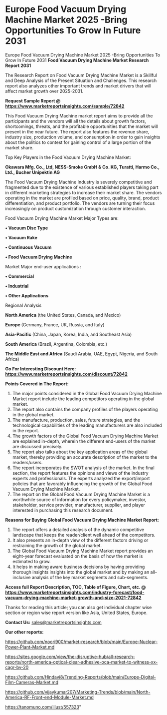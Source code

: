 # Europe Food Vacuum Drying Machine Market 2025 -Bring Opportunities To Grow In Future 2031
Europe Food Vacuum Drying Machine Market 2025 -Bring Opportunities To Grow In Future 2031
<strong>Food Vacuum Drying Machine Market Research Report 2031</strong>

The Research Report on Food Vacuum Drying Machine Market is a Skillful and Deep Analysis of the Present Situation and Challenges. This research report also analyzes other important trends and market drivers that will affect market growth over 2025-2031.

<strong>Request Sample Report @ <a href=https://www.marketreportsinsights.com/sample/72842>https://www.marketreportsinsights.com/sample/72842</a></strong>

This Food Vacuum Drying Machine market report aims to provide all the participants and the vendors will all the details about growth factors, shortcomings, threats, and the profitable opportunities that the market will present in the near future. The report also features the revenue share, industry size, production volume, and consumption in order to gain insights about the politics to contest for gaining control of a large portion of the market share.

Top Key Players in the Food Vacuum Drying Machine Market:

<strong>Okawara Mfg. Co., Ltd, NESS-Smoke GmbH & Co. KG, Turatti, Harmo Co., Ltd., Bucher Unipektin AG</strong>

The Food Vacuum Drying Machine Industry is severely competitive and fragmented due to the existence of various established players taking part in different marketing strategies to increase their market share. The vendors operating in the market are profiled based on price, quality, brand, product differentiation, and product portfolio. The vendors are turning their focus increasingly on product customization through customer interaction.

Food Vacuum Drying Machine Market Major Types are:

<strong>• Vacuum Disc Type

• Vacuum Rake

• Continuous Vacuum

• Food Vacuum Drying Machine</strong>

Market Major end-user applications :

<strong>• Commercial

• Industrial

• Other Applications</strong>

Regional Analysis

</u><strong><b>North America</b></strong> (the United States, Canada, and Mexico)

<strong><b>Europe </b></strong>(Germany, France, UK, Russia, and Italy)

<strong><b>Asia-Pacific</b></strong> (China, Japan, Korea, India, and Southeast Asia)

<strong><b>South America</b></strong> (Brazil, Argentina, Colombia, etc.)

<strong><b>The Middle East and Africa</b></strong> (Saudi Arabia, UAE, Egypt, Nigeria, and South Africa)

<strong>Go For Interesting Discount Here: <a href=https://www.marketreportsinsights.com/discount/72842>https://www.marketreportsinsights.com/discount/72842</a></strong>

<strong>Points Covered in The Report:</strong>
<ol>
  <li>The major points considered in the Global Food Vacuum Drying Machine Market report include the leading competitors operating in the global market.</li>
  <li>The report also contains the company profiles of the players operating in the global market.</li>
  <li>The manufacture, production, sales, future strategies, and the technological capabilities of the leading manufacturers are also included in the report.</li>
  <li>The growth factors of the Global Food Vacuum Drying Machine Market are explained in-depth, wherein the different end-users of the market are discussed precisely.</li>
  <li>The report also talks about the key application areas of the global market, thereby providing an accurate description of the market to the readers/users.</li>
  <li>The report incorporates the SWOT analysis of the market. In the final section, the report features the opinions and views of the industry experts and professionals. The experts analyzed the export/import policies that are favorably influencing the growth of the Global Food Vacuum Drying Machine Market.</li>
  <li>The report on the Global Food Vacuum Drying Machine Market is a worthwhile source of information for every policymaker, investor, stakeholder, service provider, manufacturer, supplier, and player interested in purchasing this research document.</li>
</ol>
<strong>Reasons for Buying Global Food Vacuum Drying Machine Market Report:</strong>

<ol>
  <li>The report offers a detailed analysis of the dynamic competitive landscape that keeps the reader/client well ahead of the competitors.</li>
  <li>It also presents an in-depth view of the different factors driving or restraining the growth of the global market.</li>
  <li>The Global Food Vacuum Drying Machine Market report provides an eight-year forecast evaluated on the basis of how the market is estimated to grow.</li>
  <li>It helps in making aware business decisions by having providing thorough insights insights into the global market and by making an all-inclusive analysis of the key market segments and sub-segments.</li>
</ol>
<strong>Access full Report Description, TOC, Table of Figure, Chart, etc. @ <a href=https://www.marketreportsinsights.com/industry-forecast/food-vacuum-drying-machine-market-growth-and-size-2021-72842>https://www.marketreportsinsights.com/industry-forecast/food-vacuum-drying-machine-market-growth-and-size-2021-72842</a></strong>


Thanks for reading this article; you can also get individual chapter wise section or region wise report version like Asia, United States, Europe.

<strong>Contact Us:</strong>
sales@marketreportsinsights.com

<strong>Our other reports:</strong>

<a href=https://github.com/noori900/market-research/blob/main/Europe-Nuclear-Power-Plant-Market.md>https://github.com/noori900/market-research/blob/main/Europe-Nuclear-Power-Plant-Market.md</a>

<a href=https://sites.google.com/view/the-disruptive-hub/all-research-reports/north-america-optical-clear-adhesive-oca-market-to-witness-xx-cagr-by-20>https://sites.google.com/view/the-disruptive-hub/all-research-reports/north-america-optical-clear-adhesive-oca-market-to-witness-xx-cagr-by-20</a>

<a href=https://github.com/Hindavi8/Trending-Reports/blob/main/Europe-Digital-Film-Cameras-Market.md>https://github.com/Hindavi8/Trending-Reports/blob/main/Europe-Digital-Film-Cameras-Market.md</a>

<a href=https://github.com/vijaykumar207/Marketing-Trends/blob/main/North-America-RF-Front-end-Module-Market.md>https://github.com/vijaykumar207/Marketing-Trends/blob/main/North-America-RF-Front-end-Module-Market.md</a>

<a href=https://tanomuno.com/illust/557323>https://tanomuno.com/illust/557323</a>"
